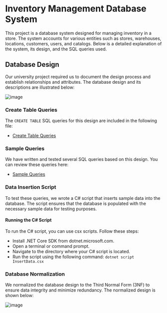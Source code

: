 # Inventory Management Database System

This project is a database system designed for managing inventory in a store. The system accounts for various entities such as stores, warehouses, locations, customers, users, and catalogs. Below is a detailed explanation of the system, its design, and the SQL queries used.

## Database Design

Our university project required us to document the design process and establish relationships and attributes. The database design and its descriptions are illustrated below:

![image](https://github.com/Erfan4708/Inventory-Management-Database-System/blob/main/Diagrams/project%20E-R%20-%20original.png)

### Create Table Queries

The `CREATE TABLE` SQL queries for this design are included in the following file:

- [Create Table Queries](https://github.com/Erfan4708/Inventory-Management-Database-System/blob/main/Queries/Tabels.sql)

### Sample Queries

We have written and tested several SQL queries based on this design. You can review these queries here:

- [Sample Queries](https://github.com/Erfan4708/Inventory-Management-Database-System/blob/main/Queries/Queries.sql)

### Data Insertion Script

To test these queries, we wrote a C# script that inserts sample data into the database. The script ensures that the database is populated with the necessary sample data for testing purposes.

#### Running the C# Script
To run the C# script, you can use csx scripts. Follow these steps:

- Install .NET Core SDK from dotnet.microsoft.com.
- Open a terminal or command prompt.
- Navigate to the directory where your C# script is located.
- Run the script using the following command:
`dotnet script InsertData.csx`

### Database Normalization

We normalized the database design to the Third Normal Form (3NF) to ensure data integrity and minimize redundancy. The normalized design is shown below:

![image](https://github.com/Erfan4708/Inventory-Management-Database-System/blob/main/Diagrams/project%20E-R%20-%203NF.png)

